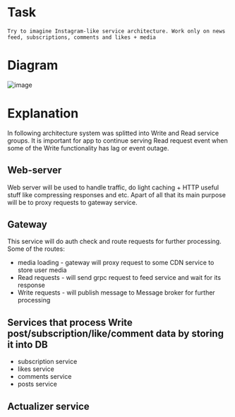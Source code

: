 # Task
`Try to imagine Instagram-like service architecture. Work only on news feed, subscriptions, comments and likes + media`

# Diagram
![image](https://user-images.githubusercontent.com/19594637/142651301-39c93233-15dd-489f-8ae4-5899e78c52cd.png)

# Explanation

In following architecture system was splitted into Write and Read service groups.
It is important for app to continue serving Read request event when some of the Write functionality has lag or event outage.

## Web-server

Web server will be used to handle traffic, do light caching + HTTP useful stuff like compressing responses and etc.
Apart of all that its main purpose will be to proxy requests to gateway service.

## Gateway

This service will do auth check and route requests for further processing. Some of the routes:

* media loading - gateway will proxy request to some CDN service to store user media
* Read requests - will send grpc request to feed service and wait for its response
* Write requests - will publish message to Message broker for further processing

## Services that process Write post/subscription/like/comment data by storing it into DB
* subscription service
* likes service
* comments service
* posts service

## Actualizer service
